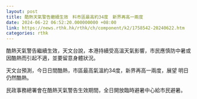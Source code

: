 ```yaml
---
layout: post
title: 酷熱天氣警告繼續生效　料市區最高約34度　新界再高一兩度
date: 2024-06-22 06:52:20.000000000 +08:00
link: https://news.rthk.hk/rthk/ch/component/k2/1758542-20240622.htm
categories: rthk
---
```


酷熱天氣警告繼續生效，天文台說，本港持續受高溫天氣影響，市民應慎防中暑或因酷熱而引起不適，並要留意身體狀況。

天文台預測，今日日間酷熱，市區最高氣溫約34度，新界再高一兩度，展望 明日仍然酷熱。

民政事務總署會在酷熱天氣警告生效期間，全日開放臨時避暑中心給市民避暑。

